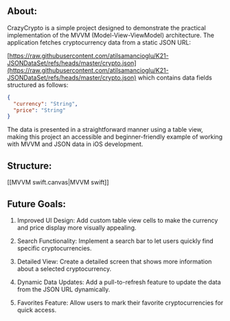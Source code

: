 
## About:

CrazyCrypto is a simple project designed to demonstrate the practical implementation of the MVVM (Model-View-ViewModel)
architecture. The application fetches cryptocurrency data from a static JSON URL:

[https://raw.githubusercontent.com/atilsamancioglu/K21-JSONDataSet/refs/heads/master/crypto.json](https://raw.githubusercontent.com/atilsamancioglu/K21-JSONDataSet/refs/heads/master/crypto.json) which contains data fields structured as follows:
```json
{
  "currency": "String",
  "price": "String"
}
```

The data is presented in a straightforward manner using a table view, making this project an accessible and
beginner-friendly example of working with MVVM and JSON data in iOS development.


## Structure: 

[[MVVM swift.canvas|MVVM swift]]

## Future Goals:

1.	Improved UI Design:
	Add custom table view cells to make the currency and price display more visually appealing.

2.	Search Functionality:
	Implement a search bar to let users quickly find specific cryptocurrencies.

3.	Detailed View:
	Create a detailed screen that shows more information about a selected cryptocurrency.

4.	Dynamic Data Updates:
	Add a pull-to-refresh feature to update the data from the JSON URL dynamically.

5.	Favorites Feature:
	Allow users to mark their favorite cryptocurrencies for quick access.